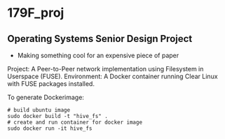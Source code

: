 # 179F_proj
## Operating Systems Senior Design Project
- Making something cool for an expensive piece of paper

Project: A Peer-to-Peer network implementation using Filesystem in Userspace (FUSE).
Environment: A Docker container running Clear Linux with FUSE packages installed.

To generate Dockerimage:
```
# build ubuntu image
sudo docker build -t "hive_fs" .
# create and run container for docker image
sudo docker run -it hive_fs
```
